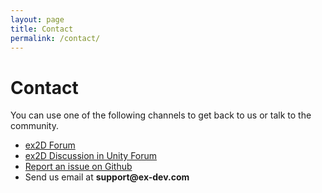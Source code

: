 ```yaml
---
layout: page
title: Contact
permalink: /contact/
---
```


# Contact

You can use one of the following channels to get back to us or talk to the community.

- [ex2D Forum][1]
- [ex2D Discussion in Unity Forum][2]
- [Report an issue on Github][3]
- Send us email at __support@ex-dev.com__

[1]: http://ex2d.1kapp.com/
[2]: http://forum.unity3d.com/threads/101811-ex2D-the-best-2D-sprite-solution-for-Unity-RELEASED
[3]: https://github.com/exdev/ex2d_doc/issues 
